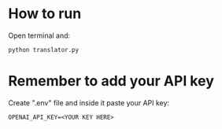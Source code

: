 # How to run

Open terminal and: 

`python translator.py`

# Remember to add your API key

Create ".env" file and inside it paste your API key: 

`OPENAI_API_KEY=<YOUR KEY HERE>`